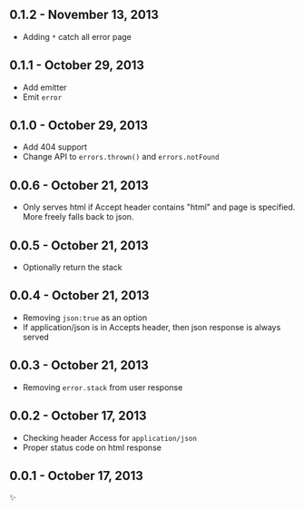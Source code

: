 0.1.2 - November 13, 2013
-------------------------
 - Adding `*` catch all error page

0.1.1 - October 29, 2013
-------------------------
 - Add emitter
 - Emit `error`

0.1.0 - October 29, 2013
-------------------------
 - Add 404 support
 - Change API to `errors.thrown()` and `errors.notFound`

0.0.6 - October 21, 2013
-------------------------
 - Only serves html if Accept header contains "html" and page is specified. More freely falls back to json.

0.0.5 - October 21, 2013
-------------------------
 - Optionally return the stack

0.0.4 - October 21, 2013
-------------------------
 - Removing `json:true` as an option
 - If application/json is in Accepts header, then json response is always served

0.0.3 - October 21, 2013
-------------------------
 - Removing `error.stack` from user response

0.0.2 - October 17, 2013
-------------------------
 - Checking header Access for `application/json`
 - Proper status code on html response

0.0.1 - October 17, 2013
-------------------------
:sparkles:
